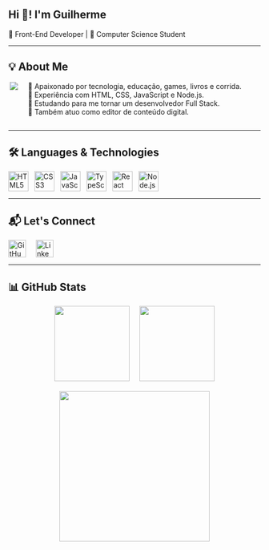 <h2 align="left">Hi 👋! I'm Guilherme</h2>

<p align="left">🎯 Front-End Developer | 🎒 Computer Science Student</p>

---

<h2 align="left">💡 About Me</h2>

<div style="display: flex; flex-wrap: wrap; align-items: flex-start; gap: 20px;">
  <img 
    align="right" 
    height="130" 
    src="https://media.licdn.com/dms/image/v2/D4D12AQEDqzq9LkGBBw/article-cover_image-shrink_720_1280/article-cover_image-shrink_720_1280/0/1663786260509?e=1746057600&v=beta&t=j2qfNu00-Mpy-6cB_NGN_bVffIJXUHaVtIWngc-2-1w" 
    style="max-width: 100%; height: auto; margin-bottom: 20px; flex-shrink: 0;"
  />
  <p align="left" style="flex: 1; max-width: 100%; text-align: left; margin-top: 0;"> 
    🔸 Apaixonado por tecnologia, educação, games, livros e corrida.<br> 
    🔸 Experiência com HTML, CSS, JavaScript e Node.js.<br> 
    🔸 Estudando para me tornar um desenvolvedor Full Stack.<br> 
    🔸 Também atuo como editor de conteúdo digital.
  </p>
</div>

---

<h2 align="left">🛠️ Languages & Technologies</h2>

<div align="left" style="display: flex; flex-wrap: wrap; gap: 12px;">
  <img src="https://cdn.jsdelivr.net/gh/devicons/devicon/icons/html5/html5-original.svg" height="40" alt="HTML5" />
  <img src="https://cdn.jsdelivr.net/gh/devicons/devicon/icons/css3/css3-original.svg" height="40" alt="CSS3" />
  <img src="https://cdn.jsdelivr.net/gh/devicons/devicon/icons/javascript/javascript-plain.svg" height="40" alt="JavaScript" />
  <img src="https://cdn.jsdelivr.net/gh/devicons/devicon/icons/typescript/typescript-original.svg" height="40" alt="TypeScript" />
  <img src="https://cdn.jsdelivr.net/gh/devicons/devicon/icons/react/react-original-wordmark.svg" height="40" alt="React" />
  <img src="https://cdn.jsdelivr.net/gh/devicons/devicon/icons/nodejs/nodejs-original.svg" height="40" alt="Node.js" />
</div>

---

<h2 align="left">📬 Let's Connect</h2>

<div style="display: flex; flex-wrap: wrap; align-items: center; gap: 20px;"> 
  <a href="https://github.com/GuilhermeBicudo" target="_blank">
    <img src="https://custom-icon-badges.demolab.com/github/followers/GuilhermeBicudo?color=4CAF50&labelColor=388E3C&style=for-the-badge&logo=person-add&label=follow&logoColor=white" height="35" alt="GitHub followers" />
  </a> 
  <a href="https://www.linkedin.com/in/guilherme-de-andrade-bicudo-5637ab288/" target="_blank"> 
    <img src="https://img.shields.io/static/v1?message=LinkedIn&logo=linkedin&label=&color=0077B5&logoColor=white&labelColor=&style=for-the-badge" height="35" alt="LinkedIn" />
  </a> 
</div>

---

<h2 align="left">📊 GitHub Stats</h2>

<div align="center" style="display: flex; flex-wrap: wrap; justify-content: center; gap: 20px;">
  <img src="https://github-readme-stats.vercel.app/api?username=GuilhermeBicudo&show_icons=true&theme=dracula&include_all_commits=true&count_private=true" height="150" />
  <img src="https://github-readme-stats.vercel.app/api/top-langs/?username=GuilhermeBicudo&layout=compact&langs_count=5&theme=dracula" height="150" />
  <img src="https://github-readme-activity-graph.vercel.app/graph?username=GuilhermeBicudo&radius=16&theme=cobalt&area=true" height="300" />
</div>

